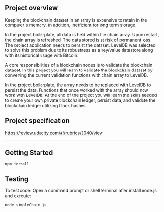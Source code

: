 ## Project overview
Keeping the blockchain dataset in an array is expensive to retain in the computer's memory. In addition, inefficient for long term storage.

In the project boilerplate, all data is held within the chain array. Upon restart, the chain array is refreshed. The data stored is at risk of permanent loss. The project application needs to persist the dataset. LevelDB was selected to solve this problem due to its robustness as a key/value datastore along with its historical usage with Bitcoin.

A core responsibilities of a blockchain nodes is to validate the blockchain dataset. In this project you will learn to validate the blockchain dataset by converting the current validation functions with chain array to LevelDB.

In the project boilerplate, the array needs to be replaced with LevelDB to persist the data.
Functions that once worked with the array should now work with LevelDB.
At the end of the project you will learn the skills needed to create your own private blockchain ledger, persist data, and validate the blockchain ledger utilizing block hashes.

## Project specification

https://review.udacity.com/#!/rubrics/2040/view

---

## Getting Started

```
npm install
```

## Testing

To test code:
Open a command prompt or shell terminal after install node.js and execute:

```
node simpleChain.js
```
